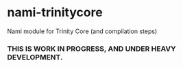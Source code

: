 # nami-trinitycore
Nami module for Trinity Core (and compilation steps)


### THIS IS WORK IN PROGRESS, AND UNDER HEAVY DEVELOPMENT.
